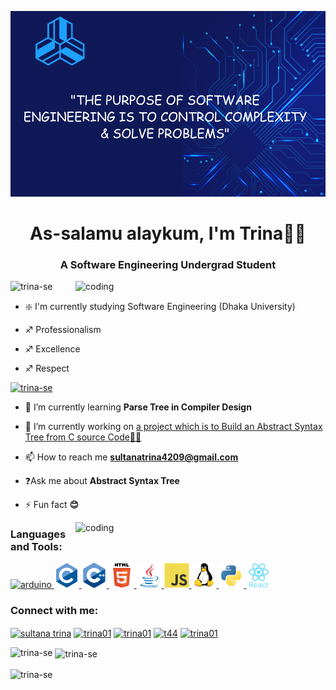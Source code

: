 ![logo](https://github.com/Trina-SE/Trina-SE/blob/main/Front%20picture.png)

<h1 align="center">As-salamu alaykum, I'm Trina🙋‍♀️</h1>
<h3 align="center">A Software Engineering Undergrad Student</h3>

<img align="right" alt="coding" width="400" src="https://i.pinimg.com/originals/e1/85/18/e18518c6d24257c6fb02e3c95a862d85.gif">

<p align="left"> <img src="https://komarev.com/ghpvc/?username=trina-se&label=Profile%20views&color=0e75b6&style=flat" alt="trina-se" /> </p>

- ❇️ I'm currently studying Software Engineering (Dhaka University)

- ♐️ Professionalism

- ♐️ Excellence

- ♐️ Respect

<p align="left"> <a href="https://github.com/ryo-ma/github-profile-trophy"><img src="https://github-profile-trophy.vercel.app/?username=trina-se" alt="trina-se" /></a> </p>

- 🌱 I’m currently learning **Parse Tree in Compiler Design**

- 🔭 I’m currently working on [a project which is to Build an Abstract Syntax Tree from C source Code👩‍💻](https://github.com/Trina-SE/SPL-1)

- 📫 How to reach me **sultanatrina4209@gmail.com**

- ❓Ask me about **Abstract Syntax Tree**

- ⚡ Fun fact **😊**

<img align="right" alt="coding" width="400" src="https://i.pinimg.com/originals/93/6c/ad/936cadb0814fbd5d779f6c5557e95983.gif">

<h3 align="left">Languages and Tools:</h3>
<p align="left"> <a href="https://www.arduino.cc/" target="_blank" rel="noreferrer"> <img src="https://cdn.worldvectorlogo.com/logos/arduino-1.svg" alt="arduino" width="40" height="40"/> </a> <a href="https://www.cprogramming.com/" target="_blank" rel="noreferrer"> <img src="https://raw.githubusercontent.com/devicons/devicon/master/icons/c/c-original.svg" alt="c" width="40" height="40"/> </a> <a href="https://www.w3schools.com/cpp/" target="_blank" rel="noreferrer"> <img src="https://raw.githubusercontent.com/devicons/devicon/master/icons/cplusplus/cplusplus-original.svg" alt="cplusplus" width="40" height="40"/> </a> <a href="https://www.w3.org/html/" target="_blank" rel="noreferrer"> <img src="https://raw.githubusercontent.com/devicons/devicon/master/icons/html5/html5-original-wordmark.svg" alt="html5" width="40" height="40"/> </a> <a href="https://www.java.com" target="_blank" rel="noreferrer"> <img src="https://raw.githubusercontent.com/devicons/devicon/master/icons/java/java-original.svg" alt="java" width="40" height="40"/> </a> <a href="https://developer.mozilla.org/en-US/docs/Web/JavaScript" target="_blank" rel="noreferrer"> <img src="https://raw.githubusercontent.com/devicons/devicon/master/icons/javascript/javascript-original.svg" alt="javascript" width="40" height="40"/> </a> <a href="https://www.linux.org/" target="_blank" rel="noreferrer"> <img src="https://raw.githubusercontent.com/devicons/devicon/master/icons/linux/linux-original.svg" alt="linux" width="40" height="40"/> </a> <a href="https://www.python.org" target="_blank" rel="noreferrer"> <img src="https://raw.githubusercontent.com/devicons/devicon/master/icons/python/python-original.svg" alt="python" width="40" height="40"/> </a> <a href="https://reactjs.org/" target="_blank" rel="noreferrer"> <img src="https://raw.githubusercontent.com/devicons/devicon/master/icons/react/react-original-wordmark.svg" alt="react" width="40" height="40"/> </a> </p>

<h3 align="left">Connect with me:</h3>
<p align="left">
<a href="https://fb.com/sultana trina" target="blank"><img align="center" src="https://raw.githubusercontent.com/rahuldkjain/github-profile-readme-generator/master/src/images/icons/Social/facebook.svg" alt="sultana trina" height="30" width="40" /></a>
<a href="https://www.codechef.com/users/trina01" target="blank"><img align="center" src="https://cdn.jsdelivr.net/npm/simple-icons@3.1.0/icons/codechef.svg" alt="trina01" height="30" width="40" /></a>
<a href="https://www.hackerrank.com/trina01" target="blank"><img align="center" src="https://raw.githubusercontent.com/rahuldkjain/github-profile-readme-generator/master/src/images/icons/Social/hackerrank.svg" alt="trina01" height="30" width="40" /></a>
<a href="https://codeforces.com/profile/t44" target="blank"><img align="center" src="https://raw.githubusercontent.com/rahuldkjain/github-profile-readme-generator/master/src/images/icons/Social/codeforces.svg" alt="t44" height="30" width="40" /></a>
<a href="https://www.hackerearth.com/trina01" target="blank"><img align="center" src="https://raw.githubusercontent.com/rahuldkjain/github-profile-readme-generator/master/src/images/icons/Social/hackerearth.svg" alt="trina01" height="30" width="40" /></a>
</p>

<p><img align="left" src="https://github-readme-stats.vercel.app/api/top-langs?username=trina-se&show_icons=true&locale=en&layout=compact" alt="trina-se" /></p>

<p>&nbsp;<img align="center" src="https://github-readme-stats.vercel.app/api?username=trina-se&show_icons=true&locale=en" alt="trina-se" /></p>

<img align="center" src="https://github-readme-streak-stats.herokuapp.com/?user=trina-se&" alt="trina-se" /></p>
